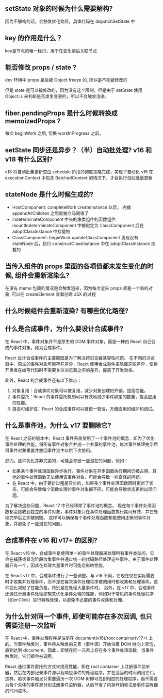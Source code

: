 ## setState 对象的时候为什么需要解构?

因为不解构的话，会触发优化路径，具体代码在 dispatchSetState 中

## key 的作用是什么？

key是节点的唯一标识，用于在变化前后关联节点

## 能否修改 props / state ?

dev 环境中 props 是会被 Object.freeze 的, 所以是不能被修改的

但是 state 是可以被修改的，因为没有这个限制，但是由于 setState 使用 Object.is 来判断是否发生变更的，所以不会触发渲染。

## fiber.pendingProps 是什么时候转换成 memoizedProps ?

每次 beginWork 之后, 切换 workInProgress 之前。

## setState 同步还是异步？（半）自动批处理? v16 和 v18 有什么区别?

v18 将自动批量更新交由 schedule 阶段的调度策略完成，实现了自动化
v16 在 executionContext 中包含 BatchedContext 的情况下，才会执行自动批量更新

## stateNode 是什么时候生成的?

- HostComponent: completeWork createInstance 以后， 完成 appendAllChildren 之后就被立马赋值了
- IndeterminateComponent 中长的像类组件的函数组件: mountIndeterminateComponent 中被假定为 ClassComponent 后在
  adoptClassInstance 中挂载的
- ClassComponent: beginWork updateClassComponent 发现没有 stateNode 后，执行 constructClassInstance 中在
  adoptClassInstance 挂载的

## 当传入组件的 props 里面的各项值都未发生变化的时候, 组件会重新渲染么?

在没有 memo 包裹的情况是会触发渲染，因为每次渲染 props 都是一个新的对象, 可以在 createElement 查看创建 JSX 的过程

## 什么时候组件会重新渲染? 有哪些优化路径?

## 什么是合成事件，为什么要设计合成事件?

在 React 中，事件对象并不是原生的 DOM 事件对象，而是一种由 React 自己合成的事件对象，称为合成事件。

React 设计合成事件的主要原因是为了解决跨浏览器兼容性问题。
在不同的浏览器中，原生的事件对象可能存在差异，React 使用合成事件来隐藏这些差异，使得开发者在编写代码时不需要关注浏览器之间的差异，提高了开发效率。

此外，React 的合成事件还有以下优点：

1. 对象复用：合成事件对象可以被复用，减少对象创建的开销，提高性能。
2. 事件委托：React 的事件委托机制可以有效地减少事件绑定的数量，提高应用的性能。
3. 提高可维护性：React 的合成事件可以被统一管理，方便应用的维护和调试。

## 什么是事件池，为什么 v17 要删除它?

在 React 之前的版本中，React 事件系统使用了一个事件池的概念，即为了优化事件处理的性能，将所有事件对象合并成一个共享的事件池，每次事件处理完毕后将事件对象重置并放回事件池中以供下次使用。

然而，这种优化并非完美的，可能会导致一些潜在的问题，例如：

- 如果某个事件处理函数异步执行，事件对象在异步函数执行期间仍被占用，其他的事件处理函数无法使用该事件对象，可能会导致一些奇怪的问题。
- 在 React 中，由于更新过程是异步的，如果多个事件处理函数同时更新了状态，可能会导致每个函数处理的事件对象都不同，可能会导致状态更新出现问题。

为了解决这些问题，React 17 中已经移除了事件池的概念。
现在每个事件处理函数都会接收到独立的事件对象，事件对象只在事件处理函数执行期间有效，并在处理完毕后立即被销毁。
这样可以确保每个事件处理函数都能使用正确的事件对象，并避免了一些潜在的问题。

## 合成事件在 v16 和 v17+ 的区别?

在 React v16 中，合成事件是使用单一的事件处理器来处理所有事件类型的，它会在捕获或冒泡阶段收集事件并通过统一的代码路径处理这些事件。由于事件处理器只有一个，因此在处理大量事件时可能会影响性能。

在 React v17 中，合成事件进行了一些调整。与 v16 不同，它现在仅在实际需要时才收集并处理事件，而不是在每次事件处理程序被调用时都收集和处理事件。这种变化减轻了性能负担，特别是在处理大量事件时。
另外，在 v17 中，合成事件还通过分离事件处理逻辑来优化事件处理的性能，例如对于常见的事件处理程序（如onClick）进行特殊处理，以避免不必要的事件收集和处理。

## 为什么针对同一个事件, 即使可能存在多次回调, 也只需要注册一次监听

在 React 中，事件处理程序是注册在 document(v16)/root container(v17+) 上的。当事件触发时，事件将从触发的元素（事件源）开始沿着 DOM 树向上冒泡，直到达到 document。因此，即使在同一元素上存在多个事件处理函数，当事件触发时，它们都会被调用。

React 通过事件委托的方式来提高性能，即在 root container 上注册事件监听器，然后在内部记录事件源以及响应事件的处理程序，并在适当的时间调用它们。这样，每次事件触发只需要遍历一次 DOM 树即可找到相应的处理程序，而不需要为每个具体的事件源分别注册事件监听器，从而节省了内存开销和注册事件监听器的时间成本。

